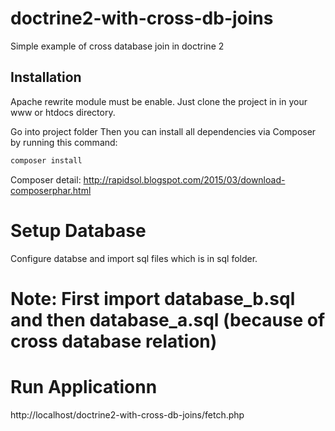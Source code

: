 # doctrine2-with-cross-db-joins
Simple example of cross database join in doctrine 2
 
## Installation

Apache rewrite module must be enable.
Just clone the project in in your www or htdocs directory.

Go into project folder
Then you can install all dependencies via Composer by running this command:
```bash
composer install

```
Composer detail:
http://rapidsol.blogspot.com/2015/03/download-composerphar.html


# Setup Database

Configure databse and import sql files which is in sql folder. 

# Note: First import database_b.sql and then database_a.sql (because of cross database relation)



# Run Applicationn

http://localhost/doctrine2-with-cross-db-joins/fetch.php

